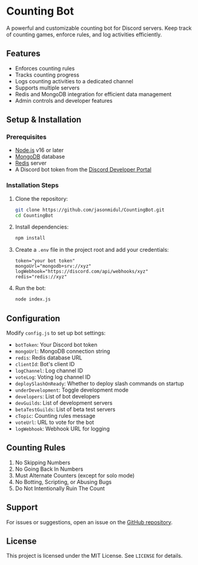 # Counting Bot

A powerful and customizable counting bot for Discord servers. Keep track of counting games, enforce rules, and log activities efficiently.

## Features

- Enforces counting rules
- Tracks counting progress
- Logs counting activities to a dedicated channel
- Supports multiple servers
- Redis and MongoDB integration for efficient data management
- Admin controls and developer features

## Setup & Installation

### Prerequisites

- [Node.js](https://nodejs.org/) v16 or later
- [MongoDB](https://www.mongodb.com/) database
- [Redis](https://redis.io/) server
- A Discord bot token from the [Discord Developer Portal](https://discord.com/developers/applications)

### Installation Steps

1. Clone the repository:
   ```sh
   git clone https://github.com/jasonmidul/CountingBot.git
   cd CountingBot
   ```
2. Install dependencies:
   ```sh
   npm install
   ```
3. Create a `.env` file in the project root and add your credentials:
   ```env
   token="your bot token"
   mongoUrl="mongodb+srv://xyz"
   logWebhook="https://discord.com/api/webhooks/xyz"
   redis="redis://xyz"
   ```
4. Run the bot:
   ```sh
   node index.js
   ```

## Configuration

Modify `config.js` to set up bot settings:

- `botToken`: Your Discord bot token
- `mongoUrl`: MongoDB connection string
- `redis`: Redis database URL
- `clientId`: Bot's client ID
- `logChannel`: Log channel ID
- `voteLog`: Voting log channel ID
- `deploySlashOnReady`: Whether to deploy slash commands on startup
- `underDevelopment`: Toggle development mode
- `developers`: List of bot developers
- `devGuilds`: List of development servers
- `betaTestGuilds`: List of beta test servers
- `cTopic`: Counting rules message
- `voteUrl`: URL to vote for the bot
- `logWebhook`: Webhook URL for logging

## Counting Rules

1. No Skipping Numbers
2. No Going Back In Numbers
3. Must Alternate Counters (except for solo mode)
4. No Botting, Scripting, or Abusing Bugs
5. Do Not Intentionally Ruin The Count

## Support

For issues or suggestions, open an issue on the [GitHub repository](https://github.com/jasonmidul/CountingBot).

## License

This project is licensed under the MIT License. See `LICENSE` for details.

